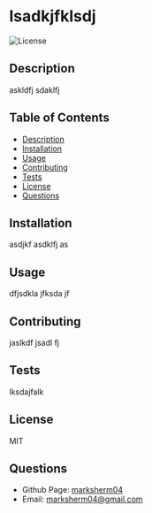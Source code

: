 # lsadkjfklsdj 
 
![License](https://img.shields.io/badge/license-MIT-blue.svg)

## Description
askldfj sdaklfj 

  ## Table of Contents
- [Description](https://github.com/marksherm04/professional-readme/blob/main/develop/README.md#description "Description")
- [Installation](https://github.com/marksherm04/professional-readme/blob/main/develop/README.md#installation "Installation")
- [Usage](https://github.com/marksherm04/professional-readme/blob/main/develop/README.md#usage "Usage")
- [Contributing](https://github.com/marksherm04/professional-readme/blob/main/develop/README.md#contributing "Contributing")
- [Tests](https://github.com/marksherm04/professional-readme/blob/main/develop/README.md#tests "Tests")
- [License](https://github.com/marksherm04/professional-readme/blob/main/develop/README.md#license "License")
- [Questions](https://github.com/marksherm04/professional-readme/blob/main/develop/README.md#questions "Questions")

## Installation
asdjkf asdklfj as

## Usage
dfjsdkla jfksda jf

## Contributing
jaslkdf jsadl fj

## Tests
lksdajfalk

## License
MIT

## Questions

- Github Page: [marksherm04](https://github.com/marksherm04)
- Email: marksherm04@gmail.com
